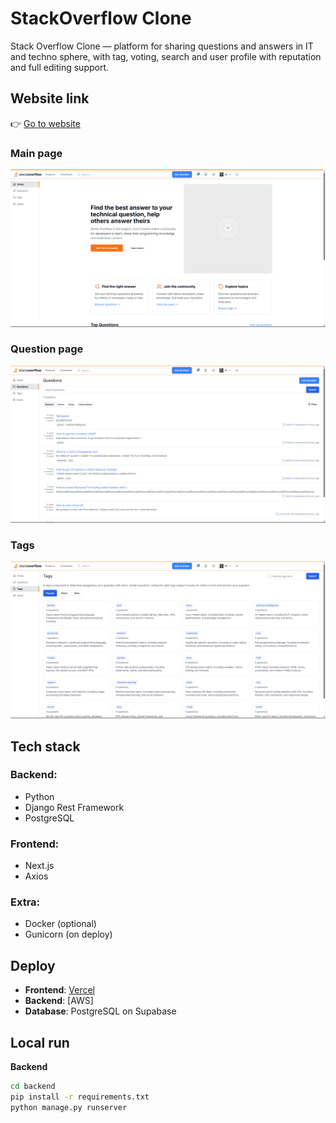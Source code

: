 # StackOverflow Clone

Stack Overflow Clone — platform for sharing questions and answers in IT and techno sphere, with tag, voting, search and user profile with reputation and full editing support.

## Website link

👉 [Go to website](https://sof-frontend-fsxb.vercel.app/)  

### Main page
![Main](Screenshots/{4B148A81-E3C0-4EBD-9D36-FBF9BEF0A2B8}.png)

### Question page
![Question](Screenshots/{927F9168-8408-4FBE-9E7D-048646E1CC2A}.png)

### Tags
![Tags](Screenshots/{A441005D-35B4-43D3-A62D-2514C155C007}.png)



## Tech stack

### Backend:
- Python
- Django Rest Framework
- PostgreSQL

### Frontend:
- Next.js
- Axios

### Extra:
- Docker (optional)
- Gunicorn (on deploy)

## Deploy

- **Frontend**: [Vercel](https://vercel.com/)  
- **Backend**: [AWS]
- **Database**: PostgreSQL on Supabase

## Local run

**Backend**  
```bash
cd backend
pip install -r requirements.txt
python manage.py runserver

